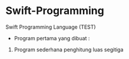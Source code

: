 # Swift-Programming
Swift Programming Language (TEST)

- Program pertama yang dibuat :
1. Program sederhana penghitung luas segitiga


